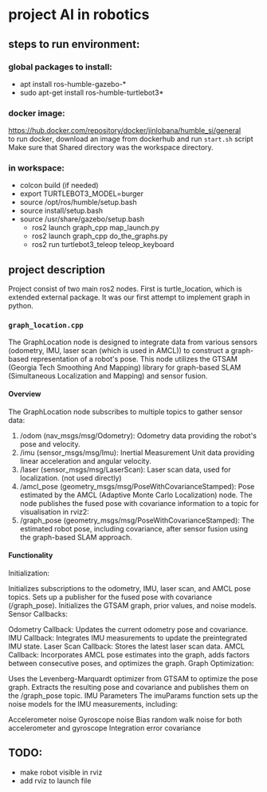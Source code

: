 # project AI in robotics

## steps to run environment:
### global packages to install:
- apt install ros-humble-gazebo-*
- sudo apt-get install ros-humble-turtlebot3*
### docker image:
https://hub.docker.com/repository/docker/jinlobana/humble_si/general  
to run docker, download an image from dockerhub and run ```start.sh``` script  
Make sure that Shared directory was the workspace directory.
### in workspace:
- colcon build (if needed)
- export TURTLEBOT3_MODEL=burger
- source /opt/ros/humble/setup.bash
- source install/setup.bash
- source /usr/share/gazebo/setup.bash
    - ros2 launch graph_cpp map_launch.py  
    - ros2 launch graph_cpp do_the_graphs.py
    - ros2 run turtlebot3_teleop teleop_keyboard

## project description

Project consist of two main ros2 nodes. First is turtle_location, which is extended external package. It was our first attempt to implement graph in python. 

### ```graph_location.cpp```

The GraphLocation node is designed to integrate data from various sensors (odometry, IMU, laser scan (which is used in AMCL)) to construct a graph-based representation of a robot's pose. This node utilizes the GTSAM (Georgia Tech Smoothing And Mapping) library for graph-based SLAM (Simultaneous Localization and Mapping) and sensor fusion.

#### Overview
The GraphLocation node subscribes to multiple topics to gather sensor data: 

1. /odom (nav_msgs/msg/Odometry): Odometry data providing the robot's pose and velocity.
2. /imu (sensor_msgs/msg/Imu): Inertial Measurement Unit data providing linear acceleration and angular velocity.
3. /laser (sensor_msgs/msg/LaserScan): Laser scan data, used for localization. (not used directly)
4. /amcl_pose (geometry_msgs/msg/PoseWithCovarianceStamped): Pose estimated by the AMCL (Adaptive Monte Carlo Localization) node.
The node publishes the fused pose with covariance information to a topic for visualisation in rviz2:
1. /graph_pose (geometry_msgs/msg/PoseWithCovarianceStamped): The estimated robot pose, including covariance, after sensor fusion using the graph-based SLAM approach.

#### Functionality
Initialization:  

Initializes subscriptions to the odometry, IMU, laser scan, and AMCL pose topics.
Sets up a publisher for the fused pose with covariance (/graph_pose).
Initializes the GTSAM graph, prior values, and noise models.
Sensor Callbacks:

Odometry Callback: Updates the current odometry pose and covariance.
IMU Callback: Integrates IMU measurements to update the preintegrated IMU state.
Laser Scan Callback: Stores the latest laser scan data.
AMCL Callback: Incorporates AMCL pose estimates into the graph, adds factors between consecutive poses, and optimizes the graph.
Graph Optimization:

Uses the Levenberg-Marquardt optimizer from GTSAM to optimize the pose graph.
Extracts the resulting pose and covariance and publishes them on the /graph_pose topic.
IMU Parameters
The imuParams function sets up the noise models for the IMU measurements, including:

Accelerometer noise
Gyroscope noise
Bias random walk noise for both accelerometer and gyroscope
Integration error covariance


## TODO:
- make robot visible in rviz
- add rviz to launch file 
